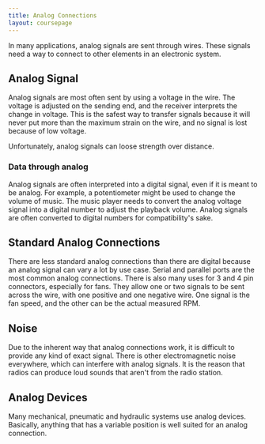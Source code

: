 ```yaml
---
title: Analog Connections
layout: coursepage
---
```


In many applications, analog signals are sent through wires. These signals need a way to connect to other elements in an electronic system.

## Analog Signal
Analog signals are most often sent by using a voltage in the wire. The voltage is adjusted on the sending end, and the receiver interprets the change in voltage. This is the safest way to transfer signals because it will never put more than the maximum strain on the wire, and no signal is lost because of low voltage.

Unfortunately, analog signals can loose strength over distance.

### Data through analog
Analog signals are often interpreted into a digital signal, even if it is meant to be analog. For example, a potentiometer might be used to change the volume of music. The music player needs to convert the analog voltage signal into a digital number to adjust the playback volume. Analog signals are often converted to digital numbers for compatibility's sake.

## Standard Analog Connections
There are less standard analog connections than there are digital because an analog signal can vary a lot by use case. Serial and parallel ports are the most common analog connections. There is also many uses for 3 and 4 pin connectors, especially for fans. They allow one or two signals to be sent across the wire, with one positive and one negative wire. One signal is the fan speed, and the other can be the actual measured RPM.

## Noise
Due to the inherent way that analog connections work, it is difficult to provide any kind of exact signal. There is other electromagnetic noise everywhere, which can interfere with analog signals. It is the reason that radios can produce loud sounds that aren't from the radio station.

## Analog Devices
Many mechanical, pneumatic and hydraulic systems use analog devices. Basically, anything that has a variable position is well suited for an analog connection.
